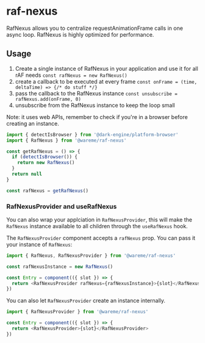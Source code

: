 # raf-nexus

RafNexus allows you to centralize requestAnimationFrame calls in one async loop. RafNexus is highly 
optimized for performance.

## Usage

1. Create a single instance of RafNexus in your application and use it for all rAF needs `const rafNexus = new RafNexus()`
2. create a callback to be executed at every frame `const onFrame = (time, deltaTime) => {/* do stuff */}`
3. pass the callback to the RafNexus instance `const unsubscribe = rafNexus.add(onFrame, 0)`
4. unsubscribe from the RafNexus instance to keep the loop small

Note: it uses web APIs, remember to check if you're in a browser before creating an instance.

```js
import { detectIsBrowser } from '@dark-engine/platform-browser'
import { RafNexus } from '@wareme/raf-nexus'

const getRafNexus = () => {
  if (detectIsBrowser()) {
    return new RafNexus()
  }
  return null
}

const rafNexus = getRafNexus()
```

### RafNexusProvider and useRafNexus

You can also wrap your applciation in `RafNexusProvider`, this will make the `RafNexus` instance available 
to all children through the `useRafNexus` hook.

The `RafNexusProvider` component accepts a `rafNexus` prop. You can pass it your instance of `RafNexus`:

```js
import { RafNexus, RafNexusProvider } from '@wareme/raf-nexus'

const rafNexusInstance = new RafNexus()

const Entry = component(({ slot }) => {
  return <RafNexusProvider rafNexus={rafNexusInstance}>{slot}</RafNexusProvider>
})
```

You can also let `RafNexusProvider` create an instance internally.

```js
import { RafNexusProvider } from '@wareme/raf-nexus'

const Entry = component(({ slot }) => {
  return <RafNexusProvider>{slot}</RafNexusProvider>
})
```